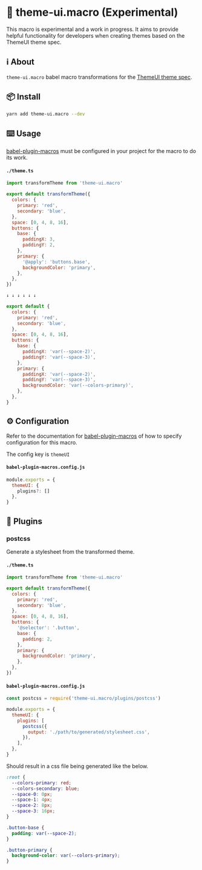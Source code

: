 # 🧪 theme-ui.macro (Experimental)

This macro is experimental and a work in progress. It aims to provide helpful functionality for developers when creating themes based on the ThemeUI theme spec.

## ℹ️ About

`theme-ui.macro` babel macro transformations for the [ThemeUI theme spec](https://theme-ui.com/theme-spec).

## 📦 Install

```sh
yarn add theme-ui.macro --dev
```

## ⌨️ Usage

[babel-plugin-macros](https://github.com/kentcdodds/babel-plugin-macros) must be configured in your project for the macro to do its work.

#### **`./theme.ts`**

```js
import transformTheme from 'theme-ui.macro'

export default transformTheme({
  colors: {
    primary: 'red',
    secondary: 'blue',
  },
  space: [0, 4, 8, 16],
  buttons: {
    base: {
      paddingX: 3,
      paddingY: 2,
    },
    primary: {
      '@apply': 'buttons.base',
      backgroundColor: 'primary',
    },
  },
})

↓ ↓ ↓ ↓ ↓ ↓

export default {
  colors: {
    primary: 'red',
    secondary: 'blue',
  },
  space: [0, 4, 8, 16],
  buttons: {
    base: {
      paddingX: 'var(--space-2)',
      paddingY: 'var(--space-3)',
    },
    primary: {
      paddingX: 'var(--space-2)',
      paddingY: 'var(--space-3)',
      backgroundColor: 'var(--colors-primary)',
    },
  },
}
```

## ⚙️ Configuration

Refer to the documentation for [babel-plugin-macros](https://github.com/kentcdodds/babel-plugin-macros/blob/master/other/docs/author.md#config) of how to specify configuration for this macro.

The config key is `themeUI`

#### **`babel-plugin-macros.config.js`**

```js
module.exports = {
  themeUI: {
    plugins?: []
  },
}
```

## 🔌 Plugins

### postcss

Generate a stylesheet from the transformed theme.

#### **`./theme.ts`**

```js
import transformTheme from 'theme-ui.macro'

export default transformTheme({
  colors: {
    primary: 'red',
    secondary: 'blue',
  },
  space: [0, 4, 8, 16],
  buttons: {
    '@selector': '.button',
    base: {
      padding: 2,
    },
    primary: {
      backgroundColor: 'primary',
    },
  },
})
```

#### **`babel-plugin-macros.config.js`**

```js
const postcss = require('theme-ui.macro/plugins/postcss')

module.exports = {
  themeUI: {
    plugins: [
      postcss({
        output: './path/to/generated/stylesheet.css',
      }),
    ],
  },
}
```

Should result in a css file being generated like the below.

```css
:root {
  --colors-primary: red;
  --colors-secondary: blue;
  --space-0: 0px;
  --space-1: 4px;
  --space-2: 8px;
  --space-3: 16px;
}

.button-base {
  padding: var(--space-2);
}

.button-primary {
  background-color: var(--colors-primary);
}
```

